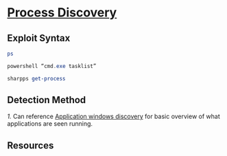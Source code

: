 # [Process Discovery](https://attack.mitre.org/techniques/T1057/)

## Exploit Syntax

```powershell 
ps
```

```powershell
powershell “cmd.exe tasklist”
```

```powershell 
sharpps get-process
```

## Detection Method
*1.* Can reference [Application windows discovery](/Poshc2/instructions/Application_windows_discorvery.md) for basic overview of what applications are seen running.


## Resources